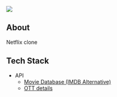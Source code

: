 

 ![](https://i.imgur.com/QflsiAd.png)

## About 

Netflix clone

## Tech Stack

- API 
    - [Movie Database (IMDB Alternative)](https://rapidapi.com/rapidapi/api/movie-database-imdb-alternative/)
    - [OTT details](https://rapidapi.com/gox-ai-gox-ai-default/api/ott-details/)
